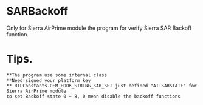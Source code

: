 SARBackoff
==========

Only for Sierra AirPrime module
the program for verify Sierra SAR Backoff function.


Tips.
=========
    **The program use some internal class
    **Need signed your platform key
    ** RILConstants.OEM_HOOK_STRING_SAR_SET just defined "AT!SARSTATE" for Sierra AirPrime module
    to set Backoff state 0 ~ 8, 0 mean disable the backoff functions
